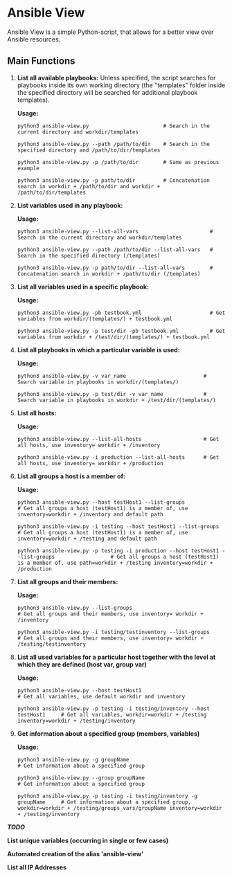 # Ansible View

Ansible View is a simple Python-script, that allows for a better view over Ansible resources.

## Main Functions

1. **List all available playbooks:** Unless specified, the script searches for playbooks inside its own working directory (the "templates" folder inside the specified directory will be searched for additional playbook templates).

    **Usage:**
    ```
    python3 ansible-view.py                        # Search in the current directory and workdir/templates

    python3 ansible-view.py --path /path/to/dir    # Search in the specified directory and /path/to/dir/templates

    python3 ansible-view.py -p /path/to/dir        # Same as previous example
    
    python3 ansible-view.py -p path/to/dir         # Concatenation search in workdir + /path/to/dir and workdir + /path/to/dir/templates
    ```

2. **List variables used in any playbook:**

    **Usage:**
    ```
    python3 ansible-view.py --list-all-vars                       # Search in the current directory and workdir/templates

    python3 ansible-view.py --path /path/to/dir --list-all-vars   # Search in the specified directory (/templates)

    python3 ansible-view.py -p path/to/dir --list-all-vars        # Concatenation search in workdir + /path/to/dir (/templates)
    ```

3. **List all variables used in a specific playbook:**

    **Usage:**
    ```
    python3 ansible-view.py -pb testbook.yml                      # Get variables from workdir/(templates/) + testbook.yml

    python3 ansible-view.py -p test/dir -pb testbook.yml          # Get variables from workdir + /test/dir/(templates/) + testbook.yml
    ```

4. **List all playbooks in which a particular variable is used:**

    **Usage:**
    ```
    python3 ansible-view.py -v var_name                         # Search variable in playbooks in workdir/(templates/)

    python3 ansible-view.py -p test/dir -v var_name             # Search variable in playbooks in workdir + /test/dir/(templates/)
    ```

5. **List all hosts:**

    **Usage:**
    ```
    python3 ansible-view.py --list-all-hosts                    # Get all hosts, use inventory= workdir + /inventory

    python3 ansible-view.py -i production --list-all-hosts      # Get all hosts, use inventory= workdir + /production
    ```

6. **List all groups a host is a member of:**

    **Usage:**
    ```
    python3 ansible-view.py --host testHost1 --list-groups                                           # Get all groups a host (testHost1) is a member of, use inventory=workdir + /inventory and default path

    python3 ansible-view.py -i testing --host testHost1 --list-groups                                # Get all groups a host (testHost1) is a member of, use inventory=workdir + /testing and default path

    python3 ansible-view.py -p testing -i production --host testHost1 --list-groups                  # Get all groups a host (testHost1) is a member of, use path=workdir + /testing inventory=workdir + /production
    ```

7. **List all groups and their members:**

    **Usage:**
    ```
    python3 ansible-view.py --list-groups                                # Get all groups and their members, use inventory= workdir + /inventory

    python3 ansible-view.py -i testing/testinventory --list-groups       # Get all groups and their members, use inventory= workdir + /testing/testinventory
    ```

8. **List all used variables for a particular host together with the level at which they are defined (host var, group var)**

    **Usage:**
    ```
    python3 ansible-view.py --host testHost1                            # Get all variables, use default workdir and inventory

    python3 ansible-view.py -p testing -i testing/inventory --host testHost1     # Get all variables, workdir=workdir + /testing inventory=workdir + /testing/inventory
    ```

9. **Get information about a specified group (members, variables)**
    
    **Usage:**
    ```
    python3 ansible-view.py -g groupName                                     # Get information about a specified group
    
    python3 ansible-view.py --group groupName                                # Get information about a specified group

    python3 ansible-view.py -p testing -i testing/inventory -g groupName     # Get information about a specified group, workdir=workdir + /testing/groups_vars/groupName inventory=workdir + /testing/inventory
    ```


***TODO***

**List unique variables (occurring in single or few cases)**

**Automated creation of the alias 'ansible-view'**

**List all IP Addresses**
